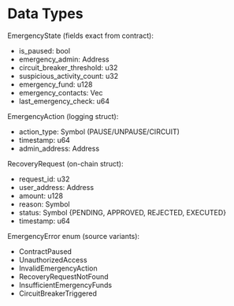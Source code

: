 # Data Types

EmergencyState (fields exact from contract):

- is_paused: bool
- emergency_admin: Address
- circuit_breaker_threshold: u32
- suspicious_activity_count: u32
- emergency_fund: u128
- emergency_contacts: Vec<Address>
- last_emergency_check: u64

EmergencyAction (logging struct):

- action_type: Symbol (PAUSE/UNPAUSE/CIRCUIT)
- timestamp: u64
- admin_address: Address

RecoveryRequest (on-chain struct):

- request_id: u32
- user_address: Address
- amount: u128
- reason: Symbol
- status: Symbol {PENDING, APPROVED, REJECTED, EXECUTED}
- timestamp: u64

EmergencyError enum (source variants):

- ContractPaused
- UnauthorizedAccess
- InvalidEmergencyAction
- RecoveryRequestNotFound
- InsufficientEmergencyFunds
- CircuitBreakerTriggered
